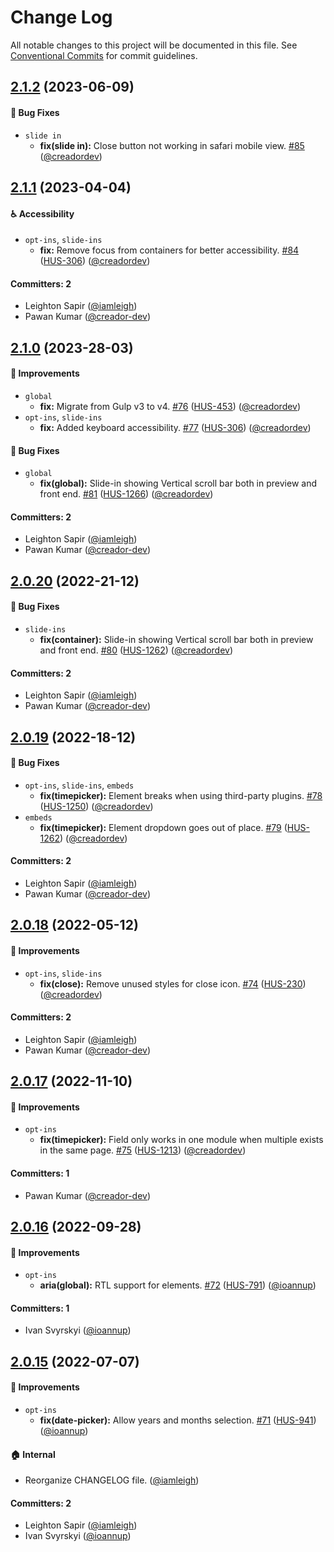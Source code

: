 # Change Log

All notable changes to this project will be documented in this file. See [Conventional Commits](https://conventionalcommits.org/) for commit guidelines.

## [2.1.2](https://github.com/wpmudev/hustle-ui/compare/v2.1.1...v2.1.2) (2023-06-09)
#### 🐛 Bug Fixes
- `slide in`
  - **fix(slide in):** Close button not working in safari mobile view. [#85](https://github.com/wpmudev/hustle-ui/pull/85) ([@creadordev](https://github.com/creadordev))

## [2.1.1](https://github.com/wpmudev/hustle-ui/compare/v2.1.0...v2.1.1) (2023-04-04)

#### ♿️ Accessibility
- `opt-ins`, `slide-ins`
  - **fix:** Remove focus from containers for better accessibility. [#84](https://github.com/wpmudev/hustle-ui/pull/84) ([HUS-306](https://incsub.atlassian.net/browse/HUS-306)) ([@creadordev](https://github.com/creadordev))

#### Committers: 2
- Leighton Sapir ([@iamleigh](https://github.com/iamleigh))
- Pawan Kumar ([@creador-dev](https://github.com/creador-dev))

## [2.1.0](https://github.com/wpmudev/hustle-ui/compare/v2.0.20...v2.1.0) (2023-28-03)

#### 🚀 Improvements
- `global`
  - **fix:** Migrate from Gulp v3 to v4. [#76](https://github.com/wpmudev/hustle-ui/pull/76) ([HUS-453](https://incsub.atlassian.net/browse/HUS-453)) ([@creadordev](https://github.com/creadordev))
- `opt-ins`, `slide-ins`
  - **fix:** Added keyboard accessibility. [#77](https://github.com/wpmudev/hustle-ui/pull/77) ([HUS-306](https://incsub.atlassian.net/browse/HUS-306)) ([@creadordev](https://github.com/creadordev))

#### 🐛 Bug Fixes
- `global`
  - **fix(global):** Slide-in showing Vertical scroll bar both in preview and front end. [#81](https://github.com/wpmudev/hustle-ui/pull/81) ([HUS-1266](https://incsub.atlassian.net/browse/HUS-1266)) ([@creadordev](https://github.com/creadordev))

#### Committers: 2
- Leighton Sapir ([@iamleigh](https://github.com/iamleigh))
- Pawan Kumar ([@creador-dev](https://github.com/creador-dev))

## [2.0.20](https://github.com/wpmudev/hustle-ui/compare/v2.0.19...v2.0.20) (2022-21-12)

#### 🐛 Bug Fixes
- `slide-ins`
  - **fix(container):** Slide-in showing Vertical scroll bar both in preview and front end. [#80](https://github.com/wpmudev/hustle-ui/pull/80) ([HUS-1262](https://incsub.atlassian.net/browse/HUS-1262)) ([@creadordev](https://github.com/creadordev))

#### Committers: 2
- Leighton Sapir ([@iamleigh](https://github.com/iamleigh))
- Pawan Kumar ([@creador-dev](https://github.com/creador-dev))

## [2.0.19](https://github.com/wpmudev/hustle-ui/compare/v2.0.18...v2.0.19) (2022-18-12)

#### 🐛 Bug Fixes
- `opt-ins`, `slide-ins`, `embeds`
  - **fix(timepicker):** Element breaks when using third-party plugins. [#78](https://github.com/wpmudev/hustle-ui/pull/78) ([HUS-1250](https://incsub.atlassian.net/browse/HUS-1250)) ([@creadordev](https://github.com/creadordev))
- `embeds`
  - **fix(timepicker):** Element dropdown goes out of place. [#79](https://github.com/wpmudev/hustle-ui/pull/79) ([HUS-1262](https://incsub.atlassian.net/browse/HUS-1262)) ([@creadordev](https://github.com/creadordev))

#### Committers: 2
- Leighton Sapir ([@iamleigh](https://github.com/iamleigh))
- Pawan Kumar ([@creador-dev](https://github.com/creador-dev))

## [2.0.18](https://github.com/wpmudev/hustle-ui/compare/v2.0.17...v2.0.18) (2022-05-12)

#### 🚀 Improvements
- `opt-ins`, `slide-ins`
  - **fix(close):** Remove unused styles for close icon. [#74](https://github.com/wpmudev/hustle-ui/pull/74) ([HUS-230](https://incsub.atlassian.net/browse/HUS-230)) ([@creadordev](https://github.com/creadordev))

#### Committers: 2
- Leighton Sapir ([@iamleigh](https://github.com/iamleigh))
- Pawan Kumar ([@creador-dev](https://github.com/creador-dev))

## [2.0.17](https://github.com/wpmudev/hustle-ui/compare/v2.0.16...v2.0.17) (2022-11-10)

#### 🚀 Improvements
- `opt-ins`
  - **fix(timepicker):** Field only works in one module when multiple exists in the same page. [#75](https://github.com/wpmudev/hustle-ui/pull/75) ([HUS-1213](https://incsub.atlassian.net/browse/HUS-1213)) ([@creadordev](https://github.com/creadordev))

#### Committers: 1
- Pawan Kumar ([@creador-dev](https://github.com/creador-dev))

## [2.0.16](https://github.com/wpmudev/hustle-ui/compare/v2.0.15...v2.0.16) (2022-09-28)

#### 🚀 Improvements
- `opt-ins`
  - **aria(global):** RTL support for elements. [#72](https://github.com/wpmudev/hustle-ui/pull/72) ([HUS-791](https://incsub.atlassian.net/browse/HUS-791)) ([@ioannup](https://github.com/ioannup))

#### Committers: 1
- Ivan Svyrskyi ([@ioannup](https://github.com/ioannup))

## [2.0.15](https://github.com/wpmudev/hustle-ui/compare/v2.0.14...v2.0.15) (2022-07-07)

#### 🚀 Improvements
- `opt-ins`
  - **fix(date-picker):** Allow years and months selection. [#71](https://github.com/wpmudev/hustle-ui/pull/71) ([HUS-941](https://incsub.atlassian.net/browse/HUS-941)) ([@ioannup](https://github.com/ioannup))

#### 🏠 Internal
- Reorganize CHANGELOG file. ([@iamleigh](https://github.com/iamleigh))

#### Committers: 2
- Leighton Sapir ([@iamleigh](https://github.com/iamleigh))
- Ivan Svyrskyi ([@ioannup](https://github.com/ioannup))
